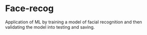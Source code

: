 # Face-recog
Application of ML by training a model of facial recognition and then validating the model into testing and saving.
